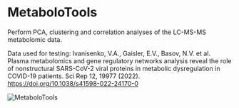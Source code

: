 # MetaboloTools
Perform PCA, clustering and correlation analyses of the LC-MS-MS metabolomic data.

Data used for testing:
Ivanisenko, V.A., Gaisler, E.V., Basov, N.V. et al. Plasma metabolomics and gene regulatory networks analysis reveal the role of nonstructural SARS-CoV-2 viral proteins in metabolic dysregulation in COVID-19 patients. Sci Rep 12, 19977 (2022). 
https://doi.org/10.1038/s41598-022-24170-0

![MetaboloTools](https://github.com/user-attachments/assets/bfb5109c-a35d-49f7-859b-43398e14da98)
